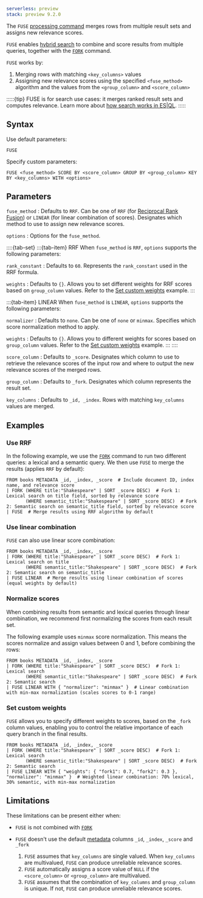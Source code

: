 ```yaml {applies_to}
serverless: preview
stack: preview 9.2.0
```

The `FUSE` [processing command](/reference/query-languages/esql/commands/processing-commands.md) merges rows from multiple result sets and assigns
new relevance scores.

`FUSE` enables [hybrid search](/reference/query-languages/esql/esql-search-tutorial.md#perform-hybrid-search) to combine and score results from multiple queries, together with the [`FORK`](/reference/query-languages/esql/commands/fork.md) command.

`FUSE` works by:

1. Merging rows with matching `<key_columns>` values
2. Assigning new relevance scores using the specified `<fuse_method>` algorithm
and the values from the `<group_column>` and `<score_column>`

:::::{tip}
FUSE is for search use cases: it merges ranked result sets and computes relevance.
Learn more about [how search works in ES|QL](docs-content://solutions/search/esql-for-search.md#how-search-works-in-esql).
:::::

## Syntax

Use default parameters:

```esql
FUSE
```

Specify custom parameters:

```esql
FUSE <fuse_method> SCORE BY <score_column> GROUP BY <group_column> KEY BY <key_columns> WITH <options>
```

## Parameters

`fuse_method`
:   Defaults to `RRF`. Can be one of `RRF` (for [Reciprocal Rank Fusion](https://cormack.uwaterloo.ca/cormacksigir09-rrf.pdf)) or `LINEAR` (for linear combination of scores).
    Designates which method to use to assign new relevance scores.

`options`
:   Options for the `fuse_method`.

::::{tab-set}
:::{tab-item} RRF
When `fuse_method` is `RRF`, `options` supports the following parameters:

`rank_constant`
:   Defaults to `60`. Represents the `rank_constant` used in the RRF formula.

`weights`
:   Defaults to `{}`. Allows you to set different weights for RRF scores based on `group_column` values. Refer to the [Set custom weights](#set-custom-weights) example.
:::

:::{tab-item} LINEAR
When `fuse_method` is `LINEAR`, `options` supports the following parameters:

`normalizer`
:   Defaults to `none`. Can be one of `none` or `minmax`. Specifies which score normalization method to apply.

`weights`
:   Defaults to `{}`. Allows you to different weights for scores based on `group_column` values. Refer to the [Set custom weights](#set-custom-weights) example.
:::
::::

`score_column`
:   Defaults to `_score`. Designates which column to use to retrieve the relevance scores of the input row
    and where to output the new relevance scores of the merged rows.

`group_column`
:   Defaults to `_fork`. Designates which column represents the result set.

`key_columns`
:   Defaults to `_id, _index`. Rows with matching `key_columns` values are merged.

## Examples

### Use RRF

In the following example, we use the [`FORK`](/reference/query-languages/esql/commands/fork.md) command to run two different queries: a lexical and a semantic query.
We then use `FUSE` to merge the results (applies `RRF` by default):

```esql
FROM books METADATA _id, _index, _score  # Include document ID, index name, and relevance score
| FORK (WHERE title:"Shakespeare" | SORT _score DESC)  # Fork 1: Lexical search on title field, sorted by relevance score
       (WHERE semantic_title:"Shakespeare" | SORT _score DESC)  # Fork 2: Semantic search on semantic_title field, sorted by relevance score
| FUSE  # Merge results using RRF algorithm by default
```

### Use linear combination

`FUSE` can also use linear score combination:

```esql
FROM books METADATA _id, _index, _score 
| FORK (WHERE title:"Shakespeare" | SORT _score DESC)  # Fork 1: Lexical search on title
       (WHERE semantic_title:"Shakespeare" | SORT _score DESC)  # Fork 2: Semantic search on semantic_title
| FUSE LINEAR  # Merge results using linear combination of scores (equal weights by default)
```

### Normalize scores

When combining results from semantic and lexical queries through linear combination, we recommend first normalizing the scores from each result set.

The following example uses `minmax` score normalization.
This means the scores normalize and assign values between 0 and 1, before combining the rows:

```esql
FROM books METADATA _id, _index, _score
| FORK (WHERE title:"Shakespeare" | SORT _score DESC)  # Fork 1: Lexical search
       (WHERE semantic_title:"Shakespeare" | SORT _score DESC)  # Fork 2: Semantic search
| FUSE LINEAR WITH { "normalizer": "minmax" }  # Linear combination with min-max normalization (scales scores to 0-1 range)
```

### Set custom weights

`FUSE` allows you to specify different weights to scores, based on the `_fork` column values, enabling you to control the relative importance of each query branch in the final results.

```esql
FROM books METADATA _id, _index, _score
| FORK (WHERE title:"Shakespeare" | SORT _score DESC)  # Fork 1: Lexical search
       (WHERE semantic_title:"Shakespeare" | SORT _score DESC)  # Fork 2: Semantic search
| FUSE LINEAR WITH { "weights": { "fork1": 0.7, "fork2": 0.3 }, "normalizer": "minmax" }  # Weighted linear combination: 70% lexical, 30% semantic, with min-max normalization
```

## Limitations

These limitations can be present either when:

-  `FUSE` is not combined with [`FORK`](/reference/query-languages/esql/commands/fork.md)
- `FUSE` doesn't use the default  [metadata](/reference/query-languages/esql/esql-metadata-fields.md) columns `_id`, `_index`, `_score` and `_fork`

  1. `FUSE` assumes that `key_columns` are single valued. When `key_columns` are multivalued, `FUSE` can produce unreliable relevance scores.
  1. `FUSE` automatically assigns a score value of `NULL` if the `<score_column>` or `<group_column>` are multivalued.
  1. `FUSE` assumes that the combination of `key_columns` and `group_column` is unique. If not, `FUSE` can produce unreliable relevance scores.

